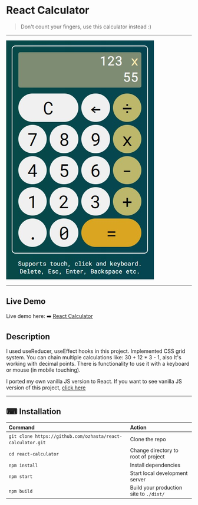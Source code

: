 # React Calculator

> Don't count your fingers, use this calculator instead :)

---

![React Calculator](screenshot.jpg?raw=true)

---
## Live Demo

Live demo here: :arrow_right: [React Calculator](https://calc-project-react.netlify.app/)

## Description

I used useReducer, useEffect hooks in this project. Implemented CSS grid system.
You can chain multiple calculations like: 30 + 12 * 3 - 1, also It's working with decimal points.
There is functionality to use it with a keyboard or mouse (in mobile touching).

I ported my own vanilla JS version to React.
If you want to see vanilla JS version of this project, [click here](https://github.com/b0tm0de/vanilla-js-calculator)

---

## ⌨ Installation

| Command                                                     | Action                                       |
| :---------------------------------------------------------- | :------------------------------------------- |
| `git clone https://github.com/ozhasta/react-calculator.git` | Clone the repo                               |
| `cd react-calculator`                                       | Change directory to root of project          |
| `npm install`                                               | Install dependencies                         |
| `npm start`                                                 | Start local development server               |
| `npm build`                                                 | Build your production site to `./dist/`      |
